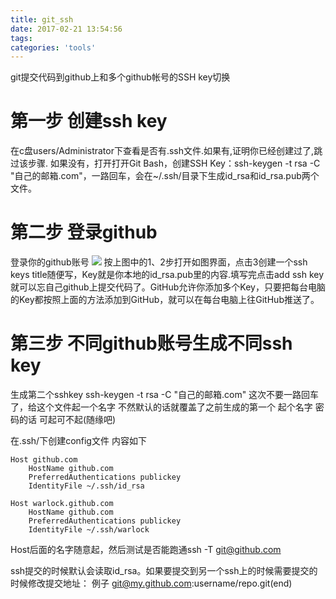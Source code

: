 ```yaml
---
title: git_ssh
date: 2017-02-21 13:54:56
tags:
categories: 'tools'
---
```


git提交代码到github上和多个github帐号的SSH key切换

<!--more-->

第一步 创建ssh key
=============
在c盘users/Administrator下查看是否有.ssh文件.如果有,证明你已经创建过了,跳过该步骤.
如果没有，打开打开Git Bash，创建SSH Key：ssh-keygen -t rsa -C "自己的邮箱.com"，一路回车，会在~/.ssh/目录下生成id_rsa和id_rsa.pub两个文件。

第二步 登录github
=============
登录你的github账号
![](http://okyal4bzs.bkt.clouddn.com/ssh.png)
按上图中的1、2步打开如图界面，点击3创建一个ssh keys   title随便写，Key就是你本地的id_rsa.pub里的内容.填写完点击add ssh key就可以忘自己github上提交代码了。GitHub允许你添加多个Key，只要把每台电脑的Key都按照上面的方法添加到GitHub，就可以在每台电脑上往GitHub推送了。

第三步 不同github账号生成不同ssh key
=============
生成第二个sshkey ssh-keygen -t rsa -C "自己的邮箱.com"
这次不要一路回车了，给这个文件起一个名字 不然默认的话就覆盖了之前生成的第一个
起个名字  密码的话 可起可不起(随缘吧)

在.ssh/下创建config文件 内容如下

```host
Host github.com
    HostName github.com
    PreferredAuthentications publickey
    IdentityFile ~/.ssh/id_rsa

Host warlock.github.com
    HostName github.com
    PreferredAuthentications publickey
    IdentityFile ~/.ssh/warlock

```
Host后面的名字随意起，然后测试是否能跑通ssh -T git@github.com

ssh提交的时候默认会读取id_rsa。如果要提交到另一个ssh上的时候需要提交的时候修改提交地址：
例子  git@my.github.com:username/repo.git(end)